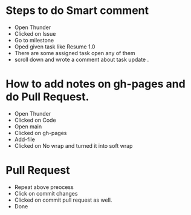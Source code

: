#  Steps to do Smart comment
- Open Thunder
- Clicked on Issue
- Go to milestone
- Oped given task like Resume 1.0
- There are some assigned task open any of them
- scroll down and wrote a comment about task update .
# How to add notes on gh-pages and do Pull Request.
- Open Thunder
- Clicked on Code
- Open main
- Clicked on gh-pages
- Add-file
- Clicked on No wrap and turned it into soft wrap
# Pull Request
- Repeat above preocess
- Click on commit changes
- Clicked on commit pull request as well.
- Done
